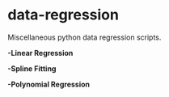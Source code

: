 # data-regression
Miscellaneous python data regression scripts.

<b>
  -Linear Regression
  
  
  -Spline Fitting
  
  
  -Polynomial Regression
<b>
